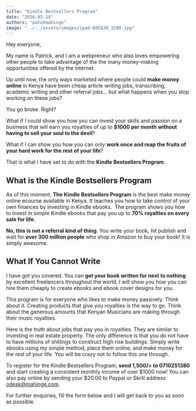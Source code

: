 ```yaml
---
title: "Kindle Bestsellers Program"
date: "2016-01-14"
authors: "patohmahinge"
image: "../../assets/images/ipad-605420_1280.jpg"
---
```


Hey everyone,

My name is Patrick, and I am a webpreneur who also loves empowering other people to take advantage of the the many money-making opportunities offered by the internet.

Up until now, the only ways marketed where people could **make money online** in Kenya have been cheap article writing jobs, transcribing, academic writing and other referral jobs… but what happens when you stop working on these jobs?

You go broke. Right?

What if I could show you how you can invest your skills and passion on a business that will earn you royalties of up to **$1000 per month without having to sell your soul to the devil**?

What if I can show you how you can only **work once and reap the fruits of your hard work for the rest of your life**?

That is what I have set to do with the **Kindle Bestsellers Program**.

## What is the Kindle Bestsellers Program

As of this moment, **The Kindle Bestsellers Program** is the best make money online ecourse available in Kenya. It teaches you how to take control of your own finances by investing in Kindle ebooks.  The program shows you how to invest in simple Kindle ebooks that pay you up to **70% royalties on every sale for life**.

**No, this is not a referral kind of thing**. You write your book, hit publish and wait for **over 300 million people** who shop in Amazon to buy your book! It is simply awesome.

## **What If You Cannot Write**

I have got you covered. You can **get your book written for next to nothing** by excellent freelancers throughout the world. I will show you how you can hire them cheaply to create ebooks and ebook cover designs for you.

This program is for everyone who likes to make money passively. Think about it. Creating products that give you royalties is the way to go. Think about the generous amounts that Kenyan Musicians are making through their music royalties.

Here is the truth about jobs that pay you in royalties. They are similar to investing in real estate property. The only difference is that you do not have to have millions of shillings to construct high rise buildings. Simply write ebooks using my simple method, place them online, and make money for the rest of your life. You will be crazy not to follow this one through.

To register for the Kindle Bestsellers Program, **send 1,500/= to 0710251380** and start creating a consistent monthly income of over $1000 now! You can also pay online by sending your $20.00 to Paypal or Skrill address odesk@mahinge.com.

For further enquiries, fill the form below and I will get back to you as soon as possible.

